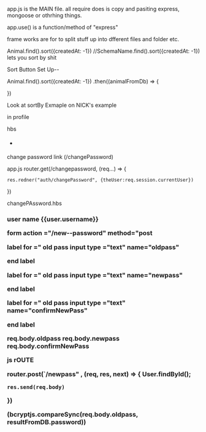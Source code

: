 app.js is the MAIN file.
all require does is copy and pasiting express, mongoose or othrhing things.

app.use() is a function/method of "express"

frame works are for to split stuff up into dfferent files and folder etc.



Animal.find().sort({createdAt: -1}) //SchemaName.find().sort({createdAt: -1}) lets you sort by shit




Sort Button Set Up--


Animal.find().sort({createdAt: -1})
.then((animalFromDb)  => {


})


Look at sortBy Exmaple on NICK's example


in profile

hbs
- <h4>
change password link (/changePassword)
</h4>

app.js
router.get(/changepassword, (req...) => {

    res.redner("auth/changePassword", {theUser:req.session.currentUser})

})


changePAssword.hbs

<h3> user name {{user.username}}



form action ="/new--password" method="post



label for ="
old pass
input type ="text" name="oldpass"

end label




label for ="
old pass
input type ="text" name="newpass"

end label



label for ="
old pass
input type ="text" name="confirmNewPass"

end label



req.body.oldpass
req.body.newpass
req.body.confirmNewPass




js rOUTE

router.post(`/newpass" , (req, res, next) => {
    User.findById();

    res.send(req.body)

})


(bcryptjs.compareSync(req.body.oldpass, resultFromDB.password))
